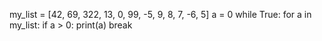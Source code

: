 my_list = [42, 69, 322, 13, 0, 99, -5, 9, 8, 7, -6, 5]
a = 0
while True:
    for a in my_list:
        if a > 0:
            print(a)
    break
